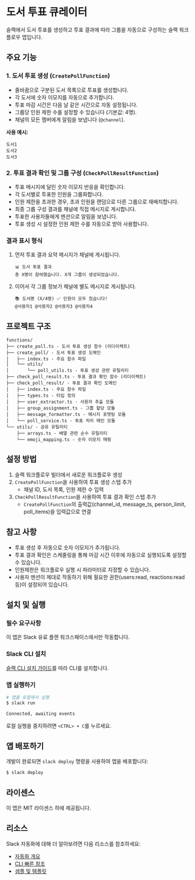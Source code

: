 # 도서 투표 큐레이터

슬랙에서 도서 투표를 생성하고 투표 결과에 따라 그룹을 자동으로 구성하는 슬랙
워크플로우 앱입니다.

## 주요 기능

### 1. 도서 투표 생성 (`CreatePollFunction`)

- 줄바꿈으로 구분된 도서 목록으로 투표를 생성합니다.
- 각 도서에 숫자 이모지를 자동으로 추가합니다.
- 투표 마감 시간은 다음 날 같은 시간으로 자동 설정됩니다.
- 그룹당 인원 제한 수를 설정할 수 있습니다 (기본값: 4명).
- 채널의 모든 멤버에게 알림을 보냅니다 (`@channel`).

**사용 예시:**

```
도서1
도서2
도서3
```

### 2. 투표 결과 확인 및 그룹 구성 (`CheckPollResultFunction`)

- 투표 메시지에 달린 숫자 이모지 반응을 확인합니다.
- 각 도서별로 투표한 인원을 그룹화합니다.
- 인원 제한을 초과한 경우, 초과 인원을 랜덤으로 다른 그룹으로 재배치합니다.
- 최종 그룹 구성 결과를 채널에 직접 메시지로 게시합니다.
- 투표한 사용자들에게 멘션으로 알림을 보냅니다.
- 투표 생성 시 설정한 인원 제한 수를 자동으로 받아 사용합니다.

### 결과 표시 형식

1. 먼저 투표 결과 요약 메시지가 채널에 게시됩니다.

   ```
   📊 도서 투표 결과
   총 X명이 참여했습니다. X개 그룹이 생성되었습니다.
   ```

2. 이어서 각 그룹 정보가 채널에 별도 메시지로 게시됩니다.
   ```
   📚 도서명 (X/4명) ✅ 인원이 모두 찼습니다!
   @사용자1 @사용자2 @사용자3 @사용자4
   ```

## 프로젝트 구조

```
functions/
├── create_poll.ts - 도서 투표 생성 함수 (리다이렉트)
├── create_poll/ - 도서 투표 생성 도메인
│   ├── index.ts - 주요 함수 파일
│   └── utils/
│       └── poll_utils.ts - 투표 생성 관련 유틸리티
├── check_poll_result.ts - 투표 결과 확인 함수 (리다이렉트)
├── check_poll_result/ - 투표 결과 확인 도메인
│   ├── index.ts - 주요 함수 파일
│   ├── types.ts - 타입 정의
│   ├── user_extractor.ts - 사용자 추출 모듈
│   ├── group_assignment.ts - 그룹 할당 모듈
│   ├── message_formatter.ts - 메시지 포맷팅 모듈
│   └── poll_service.ts - 투표 처리 메인 모듈
└── utils/ - 공유 유틸리티
    ├── arrays.ts - 배열 관련 순수 유틸리티
    └── emoji_mapping.ts - 숫자 이모지 매핑
```

## 설정 방법

1. 슬랙 워크플로우 빌더에서 새로운 워크플로우 생성
2. `CreatePollFunction`을 사용하여 투표 생성 스텝 추가
   - 채널 ID, 도서 목록, 인원 제한 수 입력
3. `CheckPollResultFunction`을 사용하여 투표 결과 확인 스텝 추가
   - `CreatePollFunction`의 출력값(channel_id, message_ts, person_limit,
     poll_items)을 입력값으로 연결

## 참고 사항

- 투표 생성 후 자동으로 숫자 이모지가 추가됩니다.
- 투표 결과 확인은 스케줄링을 통해 마감 시간 이후에 자동으로 실행되도록 설정할
  수 있습니다.
- 인원제한은 워크플로우 실행 시 파라미터로 지정할 수 있습니다.
- 사용자 멘션이 제대로 작동하기 위해 필요한 권한(users:read, reactions:read
  등)이 설정되어 있습니다.

## 설치 및 실행

### 필수 요구사항

이 앱은 Slack 유료 플랜 워크스페이스에서만 작동합니다.

### Slack CLI 설치

[슬랙 CLI 설치 가이드](https://api.slack.com/automation/quickstart)를 따라 CLI를
설치합니다.

### 앱 실행하기

```zsh
# 앱을 로컬에서 실행
$ slack run

Connected, awaiting events
```

로컬 실행을 중지하려면 `<CTRL> + C`를 누르세요.

## 앱 배포하기

개발이 완료되면 `slack deploy` 명령을 사용하여 앱을 배포합니다:

```zsh
$ slack deploy
```

## 라이센스

이 앱은 MIT 라이센스 하에 제공됩니다.

## 리소스

Slack 자동화에 대해 더 알아보려면 다음 리소스를 참조하세요:

- [자동화 개요](https://api.slack.com/automation)
- [CLI 빠른 참조](https://api.slack.com/automation/cli/quick-reference)
- [샘플 및 템플릿](https://api.slack.com/automation/samples)
